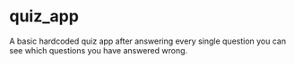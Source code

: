 # quiz_app

A basic hardcoded quiz app after answering every single question you can see which questions you have answered wrong.

